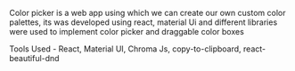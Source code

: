 
Color picker is a web app using which we can create our own custom color palettes, its was developed using react, material Ui and different libraries were used to implement color picker and draggable color boxes




Tools Used - 
React, 
 Material UI, 
 Chroma Js, 
 copy-to-clipboard, 
 react-beautiful-dnd
